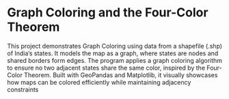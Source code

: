 # Graph Coloring and the Four-Color Theorem

This project demonstrates Graph Coloring using data from a shapefile (.shp) of India’s states. It models the map as a graph, where states are nodes and shared borders form edges. The program applies a graph coloring algorithm to ensure no two adjacent states share the same color, inspired by the Four-Color Theorem. Built with GeoPandas and Matplotlib, it visually showcases how maps can be colored efficiently while maintaining adjacency constraints
 

